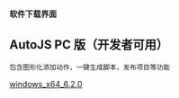 #### 软件下载界面

## AutoJS PC 版（开发者可用）

`包含图形化添加动作，一键生成脚本，发布项目等功能`

[windows_x64_6.2.0](http://www.tntok.top/download/autojs/AutoJS_Setup_latest.exe)

[comment]: <> ([MacOS_4.0.0]&#40;http://autojs.tntok.top:18080/download/autojs_mac/AutoJS-5.0.0.dmg&#41;)
